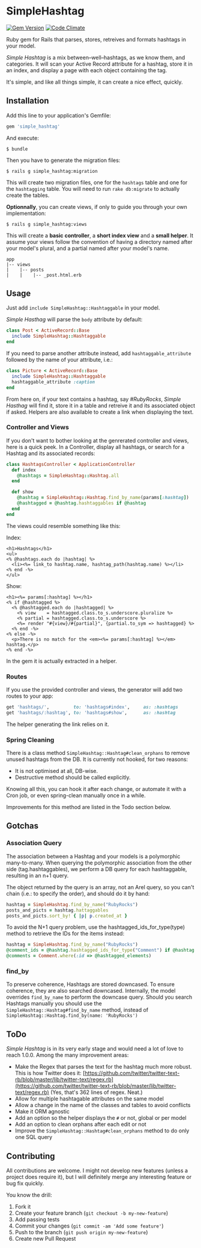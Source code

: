 # SimpleHashtag

[![Gem Version](https://badge.fury.io/rb/simple_hashtag.png)](http://badge.fury.io/rb/simple_hashtag)
[![Code Climate](https://codeclimate.com/github/ralovely/simple_hashtag.png)](https://codeclimate.com/github/ralovely/simple_hashtag)

Ruby gem for Rails that parses, stores, retreives and formats hashtags in your model.

_Simple Hashtag_ is a mix between–well–hashtags, as we know them, and categories.
It will scan your Active Record attribute for a hashtag, store it in an index, and display a page with each object containing the tag.

It's simple, and like all things simple, it can create a nice effect, quickly.

## Installation

Add this line to your application's Gemfile:
```ruby
gem 'simple_hashtag'
```

And execute:
```shell
$ bundle
```

Then you have to generate the migration files:
```shell
$ rails g simple_hashtag:migration
```

This will create two migration files, one for the `hashtags` table and one for the `hashtagging` table.
You will need to run `rake db:migrate` to actually create the tables.

__Optionnally__, you can create views,
if only to guide you through your own implementation:
```shell
$ rails g simple_hashtag:views
```

This will create a __basic controller__, a __short index view__ and a __small helper__.
It assume your views follow the convention of having a directory named after your model's plural, and a partial named after your model's name.
```
app
|-- views
|    |-- posts
|    |    |-- _post.html.erb
```


## Usage

Just add `include SimpleHashtag::Hashtaggable` in your model.

_Simple Hasthag_ will parse the `body` attribute by default:

```ruby
class Post < ActiveRecord::Base
  include SimpleHashtag::Hashtaggable
end
```


If you need to parse another attribute instead,
add `hashtaggable_attribute` followed by the name of your attribute, i.e.:
```ruby
class Picture < ActiveRecord::Base
  include SimpleHashtag::Hashtaggable
  hashtaggable_attribute :caption
end
```

From here on, if your text contains a hashtag, say _#RubyRocks_,
_Simple Hasthag_ will find it, store it in a table and retreive it and its associated object if asked.
Helpers are also available to create a link when displaying the text.

### Controller and Views
If you don't want to bother looking at the genrerated controller and views, here is a quick peek.
In a Controller, display all hashtags, or search for a Hashtag and its associated records:
```ruby
class HashtagsController < ApplicationController
  def index
    @hashtags = SimpleHashtag::Hashtag.all
  end

  def show
    @hashtag = SimpleHashtag::Hashtag.find_by_name(params[:hashtag])
    @hashtagged = @hashtag.hashtaggables if @hashtag
  end
end
```

The views could resemble something like this:

Index:
```erb
<h1>Hashtags</h1>
<ul>
<% @hashtags.each do |hashtag| %>
  <li><%= link_to hashtag.name, hashtag_path(hashtag.name) %></li>
<% end -%>
</ul>
```

Show:
```erb
<h1><%= params[:hashtag] %></h1>
<% if @hashtagged %>
  <% @hashtagged.each do |hashtagged| %>
    <% view    = hashtagged.class.to_s.underscore.pluralize %>
    <% partial = hashtagged.class.to_s.underscore %>
    <%= render "#{view}/#{partial}", {partial.to_sym => hashtagged} %>
  <% end -%>
<% else -%>
  <p>There is no match for the <em><%= params[:hashtag] %></em> hashtag.</p>
<% end -%>
```
In the gem it is actually extracted in a helper.


### Routes

If you use the provided controller and views, the generator will add two routes to your app:
```ruby
get 'hashtags/',         to: 'hashtags#index',     as: :hashtags
get 'hashtags/:hashtag', to: 'hashtags#show',      as: :hashtag
```

The helper generating the link relies on it.



### Spring Cleaning
There is a class method `SimpleHashtag::Hashtag#clean_orphans` to remove unused hashtags from the DB.
It is currently not hooked, for two reasons:
- It is not optimised at all, DB-wise.
- Destructive method should be called explicitly.

Knowing all this, you can hook it after each change, or automate it with a Cron job, or even spring-clean manually once in a while.

Improvements for this method are listed in the Todo section below.


## Gotchas
### Association Query
The association between a Hashtag and your models is a polymorphic many-to-many.
When querying the polymorphic association from the other side (tag.hashtaggables),
we perform a DB query for each hashtaggable, resulting in an n+1 query.

The object returned by the query is an array, not an Arel query, so you can't chain (i.e.: to specify the order), and should do it by hand:

```ruby
hashtag = SimpleHashtag.find_by_name("RubyRocks")
posts_and_picts = hashtag.hattaggables
posts_and_picts.sort_by! { |p| p.created_at }
```

To avoid the N+1 query problem, use the hashtagged_ids_for_type(type) method
to retrieve the IDs for the items instead:

```ruby
hashtag = SimpleHashtag.find_by_name("RubyRocks")
@comment_ids = @hashtag.hashtagged_ids_for_type("Comment") if @hashtag
@comments = Comment.where(:id => @hashtagged_elements)
```

### find_by

To preserve coherence, Hashtags are stored downcased.
To ensure coherence, they are also searched downcased.
Internally, the model overrides `find_by_name` to perform the downcase query.
Should you search Hashtags manually you should use the `SimpleHashtag::Hashtag#find_by_name` method, instead of `SimpleHashtag::Hashtag.find_by(name: 'RubyRocks')`


## ToDo

_Simple Hashtag_ is in its very early stage and would need a lot of love to reach 1.0.0.
Among the many improvement areas:

- Make the Regex that parses the text for the hashtag much more robust.
  This is how Twitter does it:
  [https://github.com/twitter/twitter-text-rb/blob/master/lib/twitter-text/regex.rb](https://github.com/twitter/twitter-text-rb/blob/master/lib/twitter-text/regex.rb)
  (Yes, that's 362 lines of regex. Neat.)
- Allow for multiple hashtagable attributes on the same model
- Allow a change in the name of the classes and tables to avoid conflicts
- Make it ORM agnostic
- Add an option so the helper displays the `#` or not, global or per model
- Add an option to clean orphans after each edit or not
- Improve the `SimpleHashtag::Hashtag#clean_orphans` method to do only one SQL query

## Contributing

All contributions are welcome.
I might not develop new features (unless a project does require it),
but I will definitely merge any interesting feature or bug fix quickly.

You know the drill:

1. Fork it
2. Create your feature branch (`git checkout -b my-new-feature`)
3. Add passing tests
4. Commit your changes (`git commit -am 'Add some feature'`)
5. Push to the branch (`git push origin my-new-feature`)
6. Create new Pull Request
